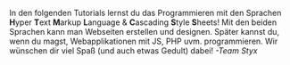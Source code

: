In den folgenden Tutorials lernst du das Programmieren mit den Sprachen **H**yper **T**ext **M**arkup **L**anguage & **C**ascading **S**tyle **S**heets! Mit den beiden Sprachen kann man Webseiten erstellen und designen. Später kannst du, wenn du magst, Webapplikationen mit JS, PHP uvm. programmieren. Wir wünschen dir viel Spaß (und auch etwas Gedult) dabei!
*-Team Styx*
